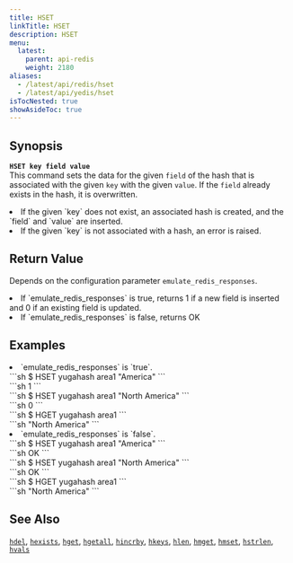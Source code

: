 ```yaml
---
title: HSET
linkTitle: HSET
description: HSET
menu:
  latest:
    parent: api-redis
    weight: 2180
aliases:
  - /latest/api/redis/hset
  - /latest/api/yedis/hset
isTocNested: true
showAsideToc: true
---
```


## Synopsis
<b>`HSET key field value`</b><br>
This command sets the data for the given `field` of the hash that is associated with the given `key` with the given `value`. If the `field` already exists in the hash, it is overwritten.

<li>If the given `key` does not exist, an associated hash is created, and the `field` and `value` are inserted.</li>
<li>If the given `key` is not associated with a hash, an error is raised.</li>

## Return Value
Depends on the configuration parameter `emulate_redis_responses`.
<li>
If `emulate_redis_responses` is true, returns
 1 if a new field is inserted and 0 if an existing field is updated.
</li>
<li>
If `emulate_redis_responses` is false, returns
 OK
</li>


## Examples
<li> `emulate_redis_responses` is `true`.
<div class='copy separator-dollar'>
```sh
$ HSET yugahash area1 "America"
```
</div>
```sh
1
```
<div class='copy separator-dollar'>
```sh
$ HSET yugahash area1 "North America"
```
</div>
```sh
0
```
<div class='copy separator-dollar'>
```sh
$ HGET yugahash area1
```
</div>
```sh
"North America"
```
</li>

<li> `emulate_redis_responses` is `false`.
<div class='copy separator-dollar'>
```sh
$ HSET yugahash area1 "America"
```
</div>
```sh
OK
```
<div class='copy separator-dollar'>
```sh
$ HSET yugahash area1 "North America"
```
</div>
```sh
OK
```
<div class='copy separator-dollar'>
```sh
$ HGET yugahash area1
```
</div>
```sh
"North America"
```
</li>

## See Also
[`hdel`](../hdel/), [`hexists`](../hexists/), [`hget`](../hget/), [`hgetall`](../hgetall/), [`hincrby`](../hincrby/), [`hkeys`](../hkeys/), [`hlen`](../hlen/), [`hmget`](../hmget/), [`hmset`](../hmset/), [`hstrlen`](../hstrlen/), [`hvals`](../hvals/)
